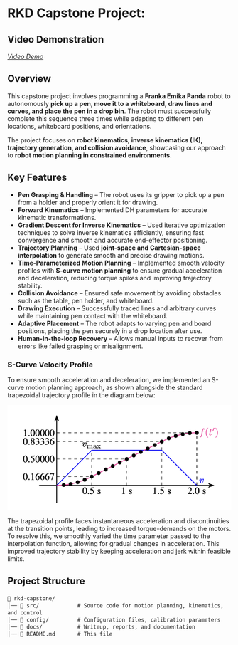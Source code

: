 # RKD Capstone Project:

## Video Demonstration
*[Video Demo](https://youtu.be/k4Xcv1jUgHI)*

## Overview
This capstone project involves programming a **Franka Emika Panda** robot to autonomously **pick up a pen, move it to a whiteboard, draw lines and curves, and place the pen in a drop bin**. The robot must successfully complete this sequence three times while adapting to different pen locations, whiteboard positions, and orientations.

The project focuses on **robot kinematics, inverse kinematics (IK), trajectory generation, and collision avoidance**, showcasing our approach to **robot motion planning in constrained environments**.

## Key Features
- **Pen Grasping & Handling** – The robot uses its gripper to pick up a pen from a holder and properly orient it for drawing.
- **Forward Kinematics** – Implemented DH parameters for accurate kinematic transformations.
- **Gradient Descent for Inverse Kinematics** – Used iterative optimization techniques to solve inverse kinematics efficiently, ensuring fast convergence and smooth and accurate end-effector positioning.
- **Trajectory Planning** – Used **joint-space and Cartesian-space interpolation** to generate smooth and precise drawing motions.
- **Time-Parameterized Motion Planning** – Implemented smooth velocity profiles with **S-curve motion planning** to ensure gradual acceleration and deceleration, reducing torque spikes and improving trajectory stability.
- **Collision Avoidance** – Ensured safe movement by avoiding obstacles such as the table, pen holder, and whiteboard.
- **Drawing Execution** – Successfully traced lines and arbitrary curves while maintaining pen contact with the whiteboard.
- **Adaptive Placement** – The robot adapts to varying pen and board positions, placing the pen securely in a drop location after use.
- **Human-in-the-loop Recovery** – Allows manual inputs to recover from errors like failed grasping or misalignment.


### S-Curve Velocity Profile

To ensure smooth acceleration and deceleration, we implemented an S-curve motion planning approach, as shown alongside the standard trapezoidal trajectory profile in the diagram below:

![Trapezoidal Profile](docs/trapezoidal_profile.png)

The trapezoidal profile faces instantaneous acceleration and discontinuities at the transition points, leading to increased torque-demands on the motors. 
To resolve this, we smoothly varied the time parameter passed to the interpolation function, allowing for gradual changes in acceleration. This improved trajectory stability by keeping acceleration and jerk within feasible limits.

## Project Structure
```
📂 rkd-capstone/
│── 📁 src/            # Source code for motion planning, kinematics, and control
│── 📁 config/         # Configuration files, calibration parameters
│── 📁 docs/           # Writeup, reports, and documentation
│── 📄 README.md       # This file
```
